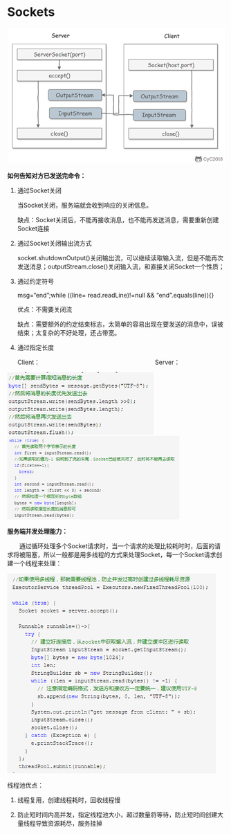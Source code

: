 # Sockets

![](https://github.com/xubinlee/Notes/blob/master/assets/sockets.png?raw=true)

**如何告知对方已发送完命令：**

1. 通过Socket关闭

   当Socket关闭，服务端就会收到响应的关闭信息。

   缺点：Socket关闭后，不能再接收消息，也不能再发送消息，需要重新创建Socket连接

2. 通过Socket关闭输出流方式

   socket.shutdownOutput()关闭输出流，可以继续读取输入流，但是不能再次发送消息；outputStream.close()关闭输入流，和直接关闭Socket一个性质；

3. 通过约定符号

   msg=“end”;while ((line= read.readLine)!=null && “end”.equals(line)){}

   优点：不需要关闭流

   缺点：需要额外的约定结束标志，太简单的容易出现在要发送的消息中，误被结束；太复杂的不好处理，还占带宽。

4. 通过指定长度

   Client：&emsp;&emsp;&emsp;&emsp;&emsp;&emsp;&emsp;&emsp;&emsp;&emsp;&emsp;&emsp;&emsp;&emsp;&emsp;&emsp;&emsp;&emsp;&emsp;Server：

![](https://github.com/xubinlee/Notes/blob/master/assets/socket-client.png?raw=true)           <img src="https://github.com/xubinlee/Notes/blob/master/assets/socket-server.png?raw=true" style="zoom:80%;" />   

**服务端并发处理能力：**

&emsp;&emsp;通过循环处理多个Socket请求时，当一个请求的处理比较耗时时，后面的请求将被阻塞，所以一般都是用多线程的方式来处理Socket，每一个Socket请求创建一个线程来处理：

![](https://github.com/xubinlee/Notes/blob/master/assets/socket-thread.png?raw=true)   

线程池优点：

1. 线程复用，创建线程耗时，回收线程慢

2. 防止短时间内高并发，指定线程池大小，超过数量将等待，防止短时间创建大量线程导致资源耗尽，服务挂掉